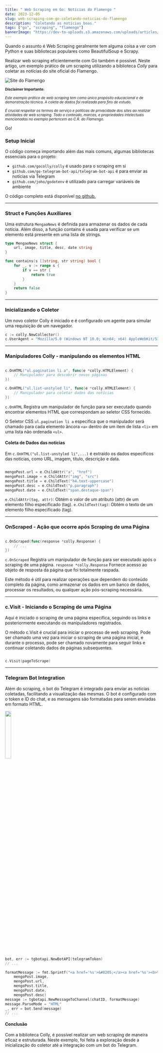 ```yaml
---
title: " Web Scraping em Go: Notícias do Flamengo "
date: 2023-12-05
slug: web-scraping-com-go-coletando-noticias-do-flamengo
description: "Coletando as notícias boas."
tags: ["go", "scraping", "flamengo"]
bannerImage: "https://dev-to-uploads.s3.amazonaws.com/uploads/articles/5bmbbvryh0la1eaoxbpx.png"
---
```


Quando o assunto é Web Scraping geralmente tem alguma coisa a ver com Python e suas bibliotecas populares como BeautifulSoup e Scrapy. 

Realizar web scraping eficientemente com Go também é possível. Neste artigo, um exemplo prático de um scraping utilizando a biblioteca *Colly* para coletar as notícias do site oficial do Flamengo.


![Site do Flamengo](https://dev-to-uploads.s3.amazonaws.com/uploads/articles/5bmbbvryh0la1eaoxbpx.png) 

<sup>**Disclaimer Importante:**</sup>

<sup>*Este exemplo prático de web scraping tem como único propósito educacional e de demonstração técnica. A coleta de dados foi realizada para fins de estudo.*</sup>

<sup>*É crucial respeitar os termos de serviço e políticas de privacidade dos sites ao realizar atividades de web scraping. Todo o conteúdo, marcas, e propriedades intelectuais mencionadas no exemplo pertencem ao C.R. do Flamengo.*</sup>

Go!


### Setup Inicial

O código começa importando além das mais comuns, algumas bibliotecas essenciais para o projeto: 
 - `github.com/gocolly/colly` é usado para o scraping em si
 - `github.com/go-telegram-bot-api/telegram-bot-api` é para enviar as notícias via Telegram
 - `github.com/joho/godotenv` é utilizado para carregar variáveis de ambiente

O código completo está disponível [no github.](https://github.com/everton-tenorio/mengo-news/)

---

### Struct e Funções Auxiliares

Uma estrutura `MengaoNews` é definida para armazenar os dados de cada notícia. Além disso, a função contains é usada para verificar se um elemento está presente em uma lista de strings.

```go
type MengaoNews struct {
	url, image, title, desc, date string
}

func contains(s []string, str string) bool {
	for _, v := range s {
		if v == str {
			return true
		}
	}
	return false
}
```

---

### Inicializando o Coletor
Um novo coletor Colly é iniciado e é configurado um agente para simular uma requisição de um navegador. 

```go
c := colly.NewCollector()
c.UserAgent = "Mozilla/5.0 (Windows NT 10.0; Win64; x64) AppleWebKit/537.36 (KHTML, like Gecko) Chrome/109.0.0.0 Safari/537.36"
```

---

### Manipuladores Colly - manipulando os elementos HTML

```go

c.OnHTML("ul.pagination li a", func(e *colly.HTMLElement) {
    // Manipulador para descobrir novas páginas
})

c.OnHTML("ul.list-unstyled li", func(e *colly.HTMLElement) {
    // Manipulador para coletar dados das notícias
})
```

`c.OnHTML` Registra um manipulador de função para ser executado quando encontrar elementos HTML que correspondam ao seletor CSS fornecido.

O Seletor CSS `ul.pagination li a` especifica que o manipulador será chamado para cada elemento âncora `<a>` dentro de um item de lista `<li>` em uma lista não ordenada `<ul>`.

#### Coleta de Dados das notícias 

Em `c.OnHTML("ul.list-unstyled li",...)` é extraído os dados específicos das notícias, como URL, imagem, título, descrição e data.

```go

mengoPost.url = e.ChildAttr("a", "href")
mengoPost.image = e.ChildAttr("img", "src")
mengoPost.title = e.ChildText("h4.text-uppercase")
mengoPost.desc = e.ChildText("p.paragraph")
mengoPost.date = e.ChildText("span.destaque-span")
```
`e.ChildAttr(tag, attr)`: Obtém o valor de um atributo (attr) de um elemento filho especificado (tag).
`e.ChildText(tag)`: Obtém o texto de um elemento filho especificado (tag).

---

### OnScraped - Ação que ocorre após Scraping de uma Página

```go

c.OnScraped(func(response *colly.Response) {
    // ...
})
```
`c.OnScraped` Registra um manipulador de função para ser executado após o scraping de uma página.
`response *colly.Response` Fornece acesso ao objeto de resposta da página que foi totalmente raspada.

Este método é útil para realizar operações que dependem do conteúdo completo da página, como armazenar os dados em um banco de dados, processar os resultados, ou qualquer ação pós-scraping necessária.

---

### c.Visit - Iniciando o Scraping de uma Página

Aqui é iniciado o scraping de uma página específica, seguindo os links e posteriormente executando os manipuladores registrados.

O método c.Visit é crucial para iniciar o processo de web scraping. Pode ser chamado uma vez para iniciar o scraping de uma página inicial, e durante o processo, pode ser chamado novamente para seguir links e continuar coletando dados de páginas subsequentes.

```go

c.Visit(pageToScrape)
```

---

### Telegram Bot Integration

Além do scraping, o bot do Telegram é integrado para enviar as notícias coletadas, facilitando a visualização das mesmas. O bot é configurado com o token e ID do chat, e as mensagens são formatadas para serem enviadas em formato HTML.

<img src="https://dev-to-uploads.s3.amazonaws.com/uploads/articles/ook359dxqsdf5hltkvnb.gif" width="20%" />

```go

bot, err := tgbotapi.NewBotAPI(telegramToken)
// ...

formatMessage := fmt.Sprintf("<a href='%s'>&#8205;</a><a href='%s'><b>%s</b></a>\n<code>%s</code>\n\n%s",
    mengoPost.image,
    mengoPost.url,
    mengoPost.title,
    mengoPost.date,
    mengoPost.desc)
message := tgbotapi.NewMessageToChannel(chatID, formatMessage)
message.ParseMode = "HTML"
_, err = bot.Send(message)
// ...
```

#### Conclusão

Com a biblioteca Colly, é possível realizar um web scraping de maneira eficaz e estruturada. Neste exemplo, foi feita a exploração desde a inicialização do coletor até a integração com um bot do Telegram.
